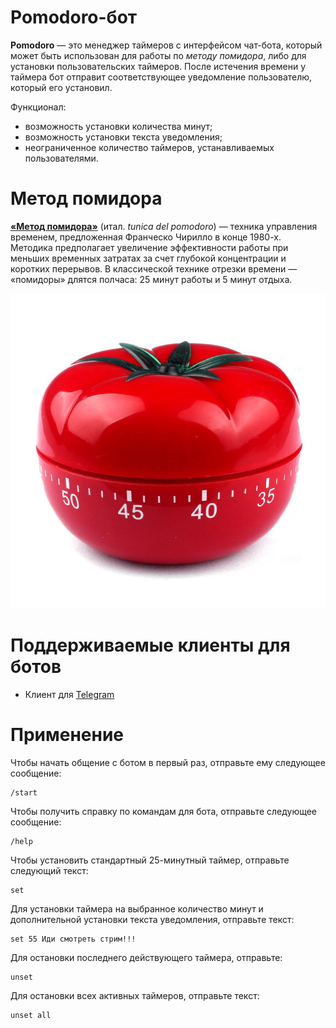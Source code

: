 # Pomodoro-бот

**Pomodoro**&nbsp;&mdash; это менеджер таймеров с интерфейсом чат-бота, который может быть использован для работы по *методу помидора*, либо для установки пользовательских таймеров. После истечения времени у таймера бот отправит соответствующее уведомление пользователю, который его установил.

Функционал:

- возможность установки количества минут;
- возможность установки текста уведомления;
- неограниченное количество таймеров, устанавливаемых пользователями.

# Метод помидора

[**&laquo;Метод помидора&raquo;**](https://ru.wikipedia.org/wiki/%D0%9C%D0%B5%D1%82%D0%BE%D0%B4_%D0%BF%D0%BE%D0%BC%D0%B8%D0%B4%D0%BE%D1%80%D0%B0) (итал. *tunica del pomodoro*)&nbsp;&mdash; техника управления временем, предложенная Франческо Чирилло в конце 1980-х. Методика предполагает увеличение эффективности работы при меньших временных затратах за счет глубокой концентрации и коротких перерывов. В классической технике отрезки времени&nbsp;&mdash; &laquo;помидоры&raquo; длятся полчаса: 25 минут работы и 5 минут отдыха.

![Метод помидора](./pomodoro-timer-technique.jpg "Кухонный таймер-помидор")

# Поддерживаемые клиенты для ботов

* Клиент для [Telegram](https://en.wikipedia.org/wiki/Telegram_(software))

# Применение

Чтобы начать общение с ботом в первый раз, отправьте ему следующее сообщение:

```
/start
```

Чтобы получить справку по командам для бота, отправьте следующее сообщение:

```
/help
```

Чтобы установить стандартный 25-минутный таймер, отправьте следующий текст:

```
set
```

Для установки таймера на выбранное количество минут и дополнительной установки текста уведомления, отправьте текст:

```
set 55 Иди смотреть стрим!!!
```

Для остановки последнего действующего таймера, отправьте:

```
unset
```

Для остановки всех активных таймеров, отправьте текст:

```
unset all
```
